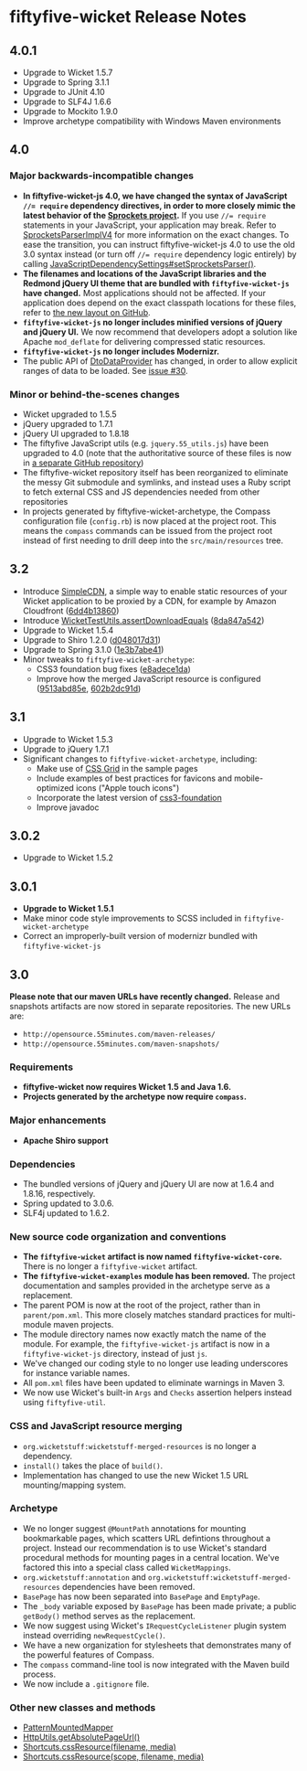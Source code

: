 # fiftyfive-wicket Release Notes

## 4.0.1

* Upgrade to Wicket 1.5.7
* Upgrade to Spring 3.1.1
* Upgrade to JUnit 4.10
* Upgrade to SLF4J 1.6.6
* Upgrade to Mockito 1.9.0
* Improve archetype compatibility with Windows Maven environments

## 4.0

### Major backwards-incompatible changes

* **In fiftyfive-wicket-js 4.0, we have changed the syntax of JavaScript `//= require` dependency directives, in order to more closely mimic the latest behavior of the [Sprockets project][sprockets].** If you use `//= require` statements in your JavaScript, your application may break. Refer to [SprocketsParserImplV4][parser-v4] for more information on the exact changes. To ease the transition, you can instruct fiftyfive-wicket-js 4.0 to use the old 3.0 syntax instead (or turn off `//= require` dependency logic entirely) by calling [JavaScriptDependencySettings#setSprocketsParser()][set-parser].
* **The filenames and locations of the JavaScript libraries and the Redmond jQuery UI theme that are bundled with `fiftyfive-wicket-js` have changed.** Most applications should not be affected. If your application does depend on the exact classpath locations for these files, refer to [the new layout on GitHub][4.0-js-layout].
* **`fiftyfive-wicket-js` no longer includes minified versions of jQuery and jQuery UI.** We now recommend that developers adopt a solution like Apache `mod_deflate` for delivering compressed static resources.
* **`fiftyfive-wicket-js` no longer includes Modernizr.**
* The public API of [DtoDataProvider][dto] has changed, in order to allow explicit ranges of data to be loaded. See [issue #30][issue-30].

### Minor or behind-the-scenes changes

* Wicket upgraded to 1.5.5
* jQuery upgraded to 1.7.1
* jQuery UI upgraded to 1.8.18
* The fiftyfive JavaScript utils (e.g. `jquery.55_utils.js`) have been upgraded to 4.0 (note that the authoritative source of these files is now in [a separate GitHub repository][js-repo])
* The fiftyfive-wicket repository itself has been reorganized to eliminate the messy Git submodule and symlinks, and instead uses a Ruby script to fetch external CSS and JS dependencies needed from other repositories
* In projects generated by fiftyfive-wicket-archetype, the Compass configuration file (`config.rb`) is now placed at the project root. This means the `compass` commands can be issued from the project root instead of first needing to drill deep into the `src/main/resources` tree.

[sprockets]:https://github.com/sstephenson/sprockets#readme
[parser-v4]:http://opensource.55minutes.com/apidocs/fiftyfive-wicket-all/4.0/fiftyfive/wicket/js/locator/SprocketsParserImplV4.html
[set-parser]:http://opensource.55minutes.com/apidocs/fiftyfive-wicket-all/4.0/fiftyfive/wicket/js/JavaScriptDependencySettings.html#setSprocketsParser%28fiftyfive.wicket.js.locator.SprocketsParser%29
[dto]:http://opensource.55minutes.com/apidocs/fiftyfive-wicket-all/4.0/fiftyfive/wicket/data/DtoDataProvider.html
[issue-30]:https://github.com/55minutes/fiftyfive-wicket/issues/30
[4.0-js-layout]:https://github.com/55minutes/fiftyfive-wicket/tree/v4.0/fiftyfive-wicket-js/src/main/resources/fiftyfive/wicket/js/lib
[js-repo]:https://github.com/55minutes/fiftyfive-util-js/


## 3.2

* Introduce [SimpleCDN](http://opensource.55minutes.com/apidocs/fiftyfive-wicket-all/3.2-SNAPSHOT/fiftyfive/wicket/resource/SimpleCDN.html), a simple way to enable static resources of your Wicket application to be proxied by a CDN, for example by Amazon Cloudfront ([6dd4b13860](https://github.com/55minutes/fiftyfive-wicket/commit/6dd4b13860a5918db56689a966741e1d23ef12e4))
* Introduce [WicketTestUtils.assertDownloadEquals](http://opensource.55minutes.com/apidocs/fiftyfive-wicket-all/3.2-SNAPSHOT/fiftyfive/wicket/test/WicketTestUtils.html#assertDownloadEquals%28org.apache.wicket.util.tester.WicketTester,%20java.lang.String,%20byte[]%29) ([8da847a542](https://github.com/55minutes/fiftyfive-wicket/commit/8da847a542312ec9438545e0ea9105e5ce9eccd7))
* Upgrade to Wicket 1.5.4
* Upgrade to Shiro 1.2.0 ([d048017d31](https://github.com/55minutes/fiftyfive-wicket/commit/d048017d31acb276f726df310bdfc89cef18fd65))
* Upgrade to Spring 3.1.0 ([1e3b7abe41](https://github.com/55minutes/fiftyfive-wicket/commit/1e3b7abe41a42d93d5ffbd2f3f9cf85942d1c7ad))
* Minor tweaks to `fiftyfive-wicket-archetype`:
  * CSS3 foundation bug fixes ([e8adece1da](https://github.com/55minutes/fiftyfive-wicket/commit/e8adece1da999c943b820ca060254de5d63c3b38))
  * Improve how the merged JavaScript resource is configured ([9513abd85e](https://github.com/55minutes/fiftyfive-wicket/commit/9513abd85e6f2e60a0c98a98a24dfd2a05748a78), [602b2dc91d](https://github.com/55minutes/fiftyfive-wicket/commit/602b2dc91d98b3f9ad15a8fdd754364b8eec1de8))

## 3.1

* Upgrade to Wicket 1.5.3
* Upgrade to jQuery 1.7.1
* Significant changes to `fiftyfive-wicket-archetype`, including:
  * Make use of [CSS Grid](http://cssgrid.net/) in the sample pages
  * Include examples of best practices for favicons and mobile-optimized icons ("Apple touch icons")
  * Incorporate the latest version of 
    [css3-foundation](https://github.com/55minutes/css3-foundation)
  * Improve javadoc

## 3.0.2

* Upgrade to Wicket 1.5.2

## 3.0.1

* **Upgrade to Wicket 1.5.1**
* Make minor code style improvements to SCSS included in `fiftyfive-wicket-archetype`
* Correct an improperly-built version of modernizr bundled with `fiftyfive-wicket-js`


## 3.0

**Please note that our maven URLs have recently changed.** Release and snapshots artifacts
are now stored in separate repositories. The new URLs are:

* `http://opensource.55minutes.com/maven-releases/`
* `http://opensource.55minutes.com/maven-snapshots/`

### Requirements

* **fiftyfive-wicket now requires Wicket 1.5 and Java 1.6.**
* **Projects generated by the archetype now require `compass`.**

### Major enhancements

* **Apache Shiro support**

### Dependencies

* The bundled versions of jQuery and jQuery UI are now at 1.6.4 and 1.8.16, respectively.
* Spring updated to 3.0.6.
* SLF4j updated to 1.6.2.

### New source code organization and conventions

* **The `fiftyfive-wicket` artifact is now named `fiftyfive-wicket-core`.** There is no longer
  a `fiftyfive-wicket` artifact.
* **The `fiftyfive-wicket-examples` module has been removed.** The project documentation and
  samples provided in the archetype serve as a replacement.
* The parent POM is now at the root of the project, rather than in `parent/pom.xml`. This more
  closely matches standard practices for multi-module maven projects.
* The module directory names now exactly match the name of the module. For example, the
  `fiftyfive-wicket-js` artifact is now in a `fiftyfive-wicket-js` directory, instead of just `js`.
* We've changed our coding style to no longer use leading underscores for instance variable names.
* All `pom.xml` files have been updated to eliminate warnings in Maven 3.
* We now use Wicket's built-in `Args` and `Checks` assertion helpers instead using `fiftyfive-util`.

### CSS and JavaScript resource merging

* `org.wicketstuff:wicketstuff-merged-resources` is no longer a dependency.
* `install()` takes the place of `build()`.
* Implementation has changed to use the new Wicket 1.5 URL mounting/mapping system.

### Archetype

* We no longer suggest `@MountPath` annotations for mounting bookmarkable pages, which scatters
  URL defintions throughout a project. Instead our recommendation is to use Wicket's standard
  procedural methods for mounting pages in a central location. We've factored this into a special
  class called `WicketMappings`.
* `org.wicketstuff:annotation` and `org.wicketstuff:wicketstuff-merged-resources` dependencies
  have been removed.
* `BasePage` has now been separated into `BasePage` and `EmptyPage`.
* The `_body` variable exposed by `BasePage` has been made private; a public `getBody()` method
  serves as the replacement.
* We now suggest using Wicket's `IRequestCycleListener` plugin system instead overriding
  `newRequestCycle()`.
* We have a new organization for stylesheets that demonstrates many of the powerful features of
  Compass.
* The `compass` command-line tool is now integrated with the Maven build process.
* We now include a `.gitignore` file.

### Other new classes and methods

* [PatternMountedMapper](http://opensource.55minutes.com/apidocs/fiftyfive-wicket-all/3.0-SNAPSHOT/index.html?fiftyfive/wicket/mapper/PatternMountedMapper.html)
* [HttpUtils.getAbsolutePageUrl()](http://opensource.55minutes.com/apidocs/fiftyfive-wicket-all/3.0-SNAPSHOT/fiftyfive/wicket/util/HttpUtils.html#getAbsolutePageUrl())
* [Shortcuts.cssResource(filename, media)](http://opensource.55minutes.com/apidocs/fiftyfive-wicket-all/3.0-SNAPSHOT/fiftyfive/wicket/util/Shortcuts.html#cssResource(java.lang.String,%20java.lang.String))
* [Shortcuts.cssResource(scope, filename, media)](http://opensource.55minutes.com/apidocs/fiftyfive-wicket-all/3.0-SNAPSHOT/fiftyfive/wicket/util/Shortcuts.html#cssResource(java.lang.Class,%20java.lang.String,%20java.lang.String))
